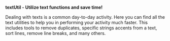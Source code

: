 **textUtil - Utilize text functions and save time!**

Dealing with texts is a common day-to-day activity. Here you can
find all the text utilities to help you in performing your
activity much faster. This includes tools to remove duplicates,
specific strings accents from a text, sort lines, remove line
breaks, and many others.
